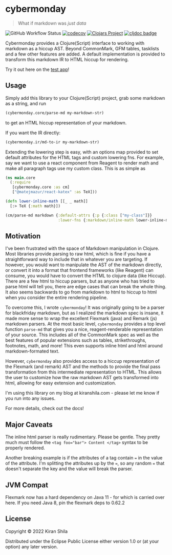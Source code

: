 # cybermonday

> What if markdown was _just data_

![GitHub Workflow Status](https://img.shields.io/github/workflow/status/kiranshila/cybermonday/Main)
[![codecov](https://codecov.io/gh/kiranshila/cybermonday/branch/master/graph/badge.svg?token=U0130A9B8Y)](https://codecov.io/gh/kiranshila/cybermonday)
[![Clojars Project](https://img.shields.io/clojars/v/com.kiranshila/cybermonday.svg)](https://clojars.org/com.kiranshila/cybermonday)
[![cljdoc badge](https://cljdoc.org/badge/com.kiranshila/cybermonday)](https://cljdoc.org/d/com.kiranshila/cybermonday/CURRENT)

Cybermonday provides a Clojure(Script) interface to working with markdown as a hiccup AST. Beyond CommonMark, GFM tables, tasklists and a few other features are added. A default implementation is provided to transform this markdown IR to HTML hiccup for rendering.

Try it out here on the [test app](https://kiranshila.github.io/cybermonday-test-app/)!

## Usage

Simply add this library to your Clojure(Script) project, grab some markdown as a string, and run

```clojure
(cybermonday.core/parse-md my-markdown-str)
```

to get an HTML hiccup representation of your markdown.

If you want the IR directly:

```clojure
(cybermonday.ir/md-to-ir my-markdown-str)
```

Extending the lowering step is easy, with an options map provided to set default attributes for the HTML tags and custom lowering fns.
For example, say we want to use a react component from Reagent to render math and make all paragraph tags use my custom class. This is as simple as

```clojure
(ns main.core
  (:require
   [cybermonday.core :as cm]
   ["@matejmazur/react-katex" :as TeX]))

(defn lower-inline-math [[_ _ math]]
  [:> TeX {:math math}])

(cm/parse-md markdown {:default-attrs {:p {:class ["my-class"]}}
                       :lower-fns {:markdown/inline-math lower-inline-math}}
```

## Motivation

I've been frustrated with the space of Markdown manipulation in Clojure. Most
libraries provide parsing to raw html, which is fine if you have a
straightforward way to include that in whatever you are targeting. If however,
you would want to manipulate the AST of the markdown directly, or convert it
into a format that frontend frameworks (like Reagent) can consume, you would
have to convert the HTML to clojure data (like Hiccup). There are a few html to
hiccup parsers, but as anyone who has tried to parse html will tell you, there
are edge cases that can break the whole thing. It also seems backwards to go
from markdown to html to hiccup to html when you consider the entire rendering
pipeline.

To overcome this, I wrote `cybermonday`! It was originally going to be a parser
for blackfriday markdown, but as I realized the markdown spec is insane, it made
more sense to wrap the excellent Flexmark (java) and Remark (js) markdown parsers. At the
most basic level, `cybermonday` provides a top level function `parse-md`
that gives you a nice, reagent-renderable representation of your source. This
includes all of the CommonMark spec as well as the best features of popular extensions such as tables,
strikethroughs, footnotes, math, and more! This
even supports inline html and html around markdown-formated text.

However, `cybermonday` also provides access to a hiccup representation of the
Flexmark (and remark) AST and the methods to provide the final pass transformation from
this intermediate representation to HTML. This allows the user to customize how the raw markdown AST
gets transformed into html, allowing for easy extension and customization.

I'm using this library on my blog at kiranshila.com - please let me know if you
run into any issues.

For more details, check out the docs!

## Major Caveats

The inline html parser is really rudimentary. Please be gentle. They pretty much must follow the `<tag foo="bar"> Content </tag>` syntax to be properly rendered.

Another breaking example is if the attributes of a tag contain `=` in the value of the attribute. I'm splitting the attributes up by the `=`, so any random `=` that doesn't separate the key and the value will break the parser.

## JVM Compat
Flexmark now has a hard dependency on Java 11 - for which is carried over here. If you need Java 8, pin the flexmark deps to 0.62.2

## License

Copyright © 2022 Kiran Shila

Distributed under the Eclipse Public License either version 1.0 or (at
your option) any later version.
